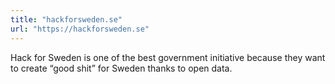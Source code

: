 ```yaml
---
title: "hackforsweden.se"
url: "https://hackforsweden.se"
---
```


Hack for Sweden is one of the best government initiative because they want to create “good shit” for Sweden thanks to open data.
